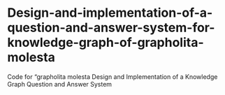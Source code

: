 # Design-and-implementation-of-a-question-and-answer-system-for-knowledge-graph-of-grapholita-molesta
Code for “grapholita molesta Design and Implementation of a Knowledge Graph Question and Answer System
